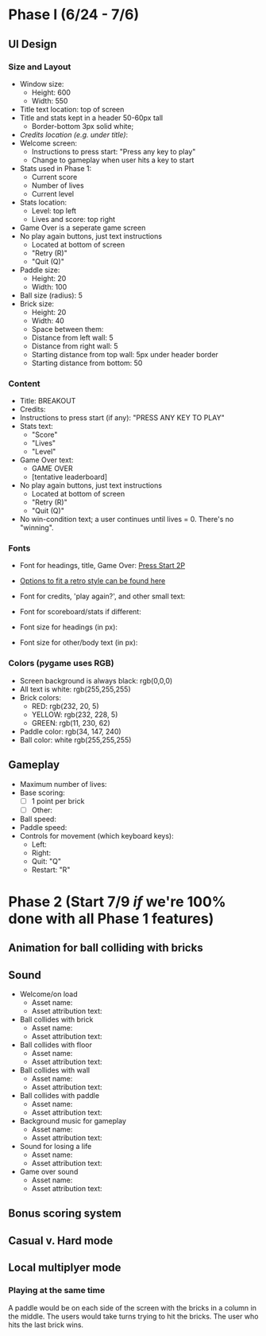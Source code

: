 <!-- --------------------------------------------------- -->
<!--          Style Guide for Group 3 Breakout           -->
<!-- --------------------------------------------------- -->
<!-- To check a box, use an X: `[X]`-->
<!-- Just delete anything we don't use-->

# Phase I (6/24 - 7/6)

## UI Design
### Size and Layout
<!-- Sizes are all in pixels -->
- Window size:
  - Height: 600
  - Width: 550
- Title text location: top of screen
- Title and stats kept in a header 50-60px tall
  - Border-bottom 3px solid white;
- *Credits location (e.g. under title)*:
- Welcome screen:
  - Instructions to press start: "Press any key to play"
  - Change to gameplay when user hits a key to start
- Stats used in Phase 1:
  - Current score
  - Number of lives
  - Current level
- Stats location:
  - Level: top left
  - Lives and score: top right
- Game Over is a seperate game screen 
- No play again buttons, just text instructions
  - Located at bottom of screen
  - "Retry (R)"
  - "Quit (Q)"
- Paddle size: 
  - Height: 20
  - Width: 100
- Ball size (radius): 5
- Brick size:
  - Height: 20
  - Width: 40
  - Space between them: 
  - Distance from left wall: 5
  - Distance from right wall: 5
  - Starting distance from top wall: 5px under header border
  - Starting distance from bottom: 50

### Content
- Title: BREAKOUT
- Credits:
- Instructions to press start (if any): "PRESS ANY KEY TO PLAY"
- Stats text:
  - "Score"
  - "Lives"
  - "Level"
- Game Over text:
  - GAME OVER
  - [tentative leaderboard]
- No play again buttons, just text instructions
  - Located at bottom of screen
  - "Retry (R)"
  - "Quit (Q)"
- No win-condition text; a user continues until lives = 0. There's no "winning". 

### Fonts
- Font for headings, title, Game Over: [Press Start 2P](https://fonts.google.com/specimen/Press+Start+2P)

- [Options to fit a retro style can be found here](https://fonts.google.com/?preview.text=PRESS+ANY+KEY+TO+PLAY&categoryFilters=Appearance%3A%2FTheme%2FPixel)
- Font for credits, 'play again?', and other small text:
- Font for scoreboard/stats if different:
- Font size for headings (in px):
- Font size for other/body text (in px):

### Colors (pygame uses RGB)
- Screen background is always black: rgb(0,0,0)
- All text is white: rgb(255,255,255)
- Brick colors: 
  - RED: rgb(232, 20, 5)
  - YELLOW: rgb(232, 228, 5)
  - GREEN: rgb(11, 230, 62)
- Paddle color: rgb(34, 147, 240)
- Ball color: white rgb(255,255,255)

## Gameplay
- Maximum number of lives:
- Base scoring:
  - [ ] 1 point per brick
  - [ ] Other: 
- Ball speed:
- Paddle speed:
- Controls for movement (which keyboard keys):
  - Left:
  - Right: 
  - Quit: "Q"
  - Restart: "R"

# Phase 2 (Start 7/9 *if* we're 100% done with all Phase 1 features)

## Animation for ball colliding with bricks
<!-- Any ideas or details -->

## Sound
- Welcome/on load
  - Asset name:
  - Asset attribution text:
- Ball collides with brick
  - Asset name:
  - Asset attribution text:
- Ball collides with floor
  - Asset name:
  - Asset attribution text:
- Ball collides with wall
  - Asset name:
  - Asset attribution text:
- Ball collides with paddle
  - Asset name:
  - Asset attribution text:
- Background music for gameplay
  - Asset name:
  - Asset attribution text:
- Sound for losing a life
  - Asset name:
  - Asset attribution text:
- Game over sound
  - Asset name:
  - Asset attribution text:

## Bonus scoring system
<!-- Any ideas or details -->

## Casual v. Hard mode
<!-- Any ideas or details -->

## Local multiplyer mode
<!-- Any ideas or details -->
### Playing at the same time
A paddle would be on each side of the screen with the bricks in a column in the middle. The users would take turns trying to hit the bricks. The user who hits the last brick wins.
